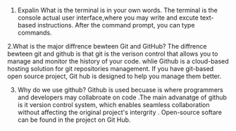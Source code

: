 1. Expalin What is the terminal is in your own words.
The terminal is the console actual user interface,where you may write and excute
text-based instructions. After the command prompt, you can type commands.


2.What is the major diffrence bewteen Git and GitHub?
The diffrence bewteen git and github is that git is the verison control that allows you to manage and monitor the history of your code.
 whlie Github is a cloud-based hosting solution for git repositories management.
If you have git-based open source project, Git hub is designed to help you manage them better.




3. Why do we use github?
Github is used becuase is where programmers and developers may collabroate on code
.The main advanatge of github is it version control system, which enables seamless collaboration without affecting the original project's intergrity
. Open-source softare can be found in the project on Git Hub.

